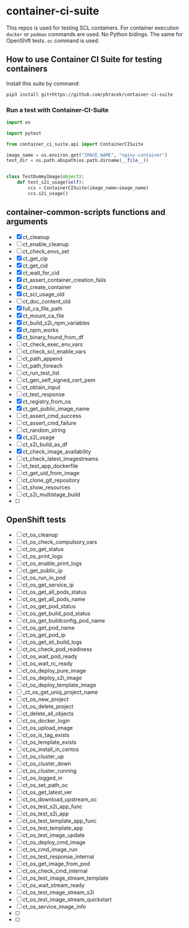 # container-ci-suite
This repos is used for testing SCL containers. For container execution `docker` or `podman` commands are used.
No Python bidings. The same for OpenShift tests. `oc` command is used.

##  How to use Container CI Suite for testing containers

Install this suite by command:

```bash
pip3 install git+https://github.com/phracek/container-ci-suite
```

### Run a test with Container-CI-Suite

```python
import os

import pytest

from container_ci_suite.api import ContainerCISuite

image_name = os.environ.get("IMAGE_NAME", "nginx-container")
test_dir = os.path.abspath(os.path.dirname(__file__))


class TestDummyImage(object):
    def test_s2i_usage(self):
        ccs = ContainerCISuite(image_name=image_name)
        ccs.s2i_usage()

```

## container-common-scripts functions and arguments

* [x] ct_cleanup
* [ ] ct_enable_cleanup
* [ ] ct_check_envs_set
* [x] ct_get_cip
* [x] ct_get_cid
* [x] ct_wait_for_cid
* [x] ct_assert_container_creation_fails
* [x] ct_create_container
* [x] ct_scl_usage_old
* [ ] ct_doc_content_old
* [x] full_ca_file_path
* [x] ct_mount_ca_file
* [x] ct_build_s2i_npm_variables
* [x] ct_npm_works
* [x] ct_binary_found_from_df
* [ ] ct_check_exec_env_vars
* [ ] ct_check_scl_enable_vars
* [ ] ct_path_append
* [ ] ct_path_foreach
* [ ] ct_run_test_list
* [ ] ct_gen_self_signed_cert_pem
* [ ] ct_obtain_input
* [ ] ct_test_response
* [x] ct_registry_from_os
* [x] ct_get_public_image_name
* [ ] ct_assert_cmd_success
* [ ] ct_assert_cmd_failure
* [ ] ct_random_string
* [x] ct_s2i_usage
* [ ] ct_s2i_build_as_df
* [x] ct_check_image_availability
* [ ] ct_check_latest_imagestreams
* [ ] ct_test_app_dockerfile
* [ ] ct_get_uid_from_image
* [ ] ct_clone_git_repository
* [ ] ct_show_resources
* [ ] ct_s2i_multistage_build
* [ ] 


## OpenShift tests

* [ ] ct_os_cleanup
* [ ] ct_os_check_compulsory_vars
* [ ] ct_os_get_status
* [ ] ct_os_print_logs
* [ ] ct_os_enable_print_logs
* [ ] ct_get_public_ip
* [ ] ct_os_run_in_pod
* [ ] ct_os_get_service_ip
* [ ] ct_os_get_all_pods_status
* [ ] ct_os_get_all_pods_name
* [ ] ct_os_get_pod_status
* [ ] ct_os_get_build_pod_status
* [ ] ct_os_get_buildconfig_pod_name
* [ ] ct_os_get_pod_name
* [ ] ct_os_get_pod_ip
* [ ] ct_os_get_sti_build_logs
* [ ] ct_os_check_pod_readiness
* [ ] ct_os_wait_pod_ready
* [ ] ct_os_wait_rc_ready
* [ ] ct_os_deploy_pure_image
* [ ] ct_os_deploy_s2i_image
* [ ] ct_os_deploy_template_image
* [ ] _ct_os_get_uniq_project_name
* [ ] ct_os_new_project
* [ ] ct_os_delete_project
* [ ] ct_delete_all_objects
* [ ] ct_os_docker_login
* [ ] ct_os_upload_image
* [ ] ct_os_is_tag_exists
* [ ] ct_os_template_exists
* [ ] ct_os_install_in_centos
* [ ] ct_os_cluster_up
* [ ] ct_os_cluster_down
* [ ] ct_os_cluster_running
* [ ] ct_os_logged_in
* [ ] ct_os_set_path_oc
* [ ] ct_os_get_latest_ver
* [ ] ct_os_download_upstream_oc
* [ ] ct_os_test_s2i_app_func
* [ ] ct_os_test_s2i_app
* [ ] ct_os_test_template_app_func
* [ ] ct_os_test_template_app
* [ ] ct_os_test_image_update
* [ ] ct_os_deploy_cmd_image
* [ ] ct_os_cmd_image_run
* [ ] ct_os_test_response_internal
* [ ] ct_os_get_image_from_pod
* [ ] ct_os_check_cmd_internal
* [ ] ct_os_test_image_stream_template
* [ ] ct_os_wait_stream_ready
* [ ] ct_os_test_image_stream_s2i
* [ ] ct_os_test_image_stream_quickstart
* [ ] ct_os_service_image_info
* [ ] 
* [ ] 
